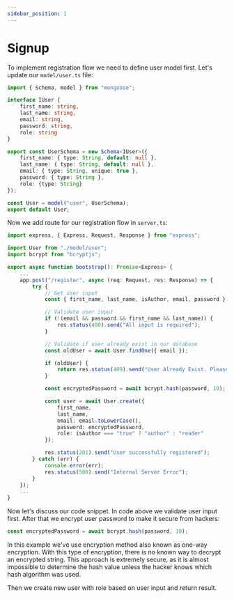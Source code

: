 ```yaml
---
sidebar_position: 1
---
```


# Signup
To implement registration flow we need to define user model first. Let's update our `model/user.ts` file:

```typescript
import { Schema, model } from "mongoose";

interface IUser {
    first_name: string,
    last_name: string,
    email: string,
    password: string,
    role: string
}

export const UserSchema = new Schema<IUser>({
    first_name: { type: String, default: null },
    last_name: { type: String, default: null },
    email: { type: String, unique: true },
    password: { type: String },
    role: {type: String}
});

const User = model("user", UserSchema);
export default User;
```

Now we add route for our registration flow in `server.ts`:
```typescript
import express, { Express, Request, Response } from "express";

import User from "./model/user";
import bcrypt from "bcryptjs";

export async function bootstrap(): Promise<Express> {
    ...
    app.post("/register", async (req: Request, res: Response) => {
        try {
            // Get user input
            const { first_name, last_name, isAuthor, email, password } = req.body;

            // Validate user input
            if (!(email && password && first_name && last_name)) {
                res.status(400).send("All input is required");
            }

            // Validate if user already exist in our database
            const oldUser = await User.findOne({ email });

            if (oldUser) {
                return res.status(409).send("User Already Exist. Please Login");
            }

            const encryptedPassword = await bcrypt.hash(password, 10);

            const user = await User.create({
                first_name,
                last_name,
                email: email.toLowerCase(),
                password: encryptedPassword,
                role: isAuthor === "true" ? "author" : "reader"
            });

            res.status(201).send("User successfully registered");
        } catch (err) {
            console.error(err);
            res.status(500).send("Internal Server Error");
        }
    });
    ...
}
```

Now let's discuss our code snippet. In code above we validate user input first. After that we encrypt user password to make it secure from hackers:

```typescript
const encryptedPassword = await bcrypt.hash(password, 10);
```

In this example we've use encryption method also known as one-way encryption. With this type of encryption, there is no known way to decrypt an encrypted string. This approach is extremely secure, as it is almost impossible to determine the hash value unless the hacker knows which hash algorithm was used.

Then we create new user with role based on user input and return result.
